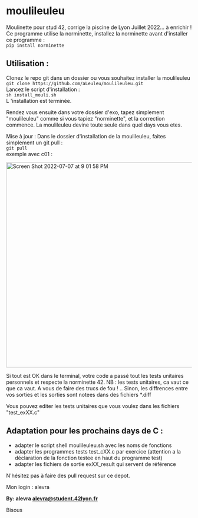 # moulileuleu

Moulinette pour stud 42, corrige la piscine de Lyon Juillet 2022... à enrichir ! <br>
Ce programme utilise la norminette, installez la norminette avant d'installer ce programme : <br>
`pip install norminette` <br>
## Utilisation :

Clonez le repo git dans un dossier ou vous souhaitez installer la moulileuleu <br>
`git clone https://github.com/aLeuleu/moulileuleu.git` <br>
Lancez le script d'installation : <br>
`sh install_mouli.sh` <br>
L 'installation est terminée. <br>

Rendez vous ensuite dans votre dossier d'exo, tapez simplement "moulileuleu" comme si vous tapiez "norminette",
et la correction commence.
La moulileuleu devine toute seule dans quel days vous etes.

Mise à jour :
Dans le dossier d'installation de la moulileuleu, faites simplement un git pull : <br> 
`git pull` <br>
exemple avec c01 :

<img width="555" alt="Screen Shot 2022-07-07 at 9 01 58 PM" src="https://user-images.githubusercontent.com/97832618/177855476-4d014f01-4fd3-4fd5-ba74-f48aac141e05.png">




Si tout est OK dans le terminal, votre code a passé tout les tests unitaires personnels et respecte la norminette 42.
NB : les tests unitaires, ca vaut ce que ca vaut. A vous de faire des trucs de fou ! .. 
Sinon, les diffrences entre vos sorties et les sorties sont notees dans des fichiers *.diff

Vous pouvez editer les tests unitaires que vous voulez dans les fichiers "test_exXX.c"

## Adaptation pour les prochains days de C : 
- adapter le script shell moulileuleu.sh avec les noms de fonctions
- adapter les programmes tests test_cXX.c par exercice (attention a la déclaration de la fonction testee en haut du programme test)
- adapter les fichiers de sortie exXX_result qui servent de référence

N'hésitez pas à faire des pull request sur ce depot.

Mon login : alevra

**By: alevra <alevra@student.42lyon.fr>**


Bisous
